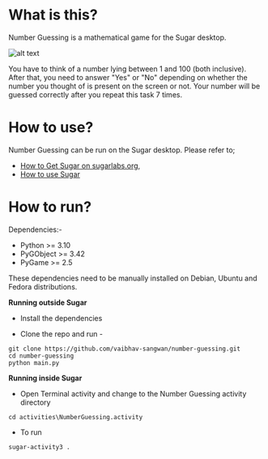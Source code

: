 What is this?
=============

Number Guessing is a mathematical game for the Sugar desktop.

![alt text](https://github.com/vaibhav-sangwan/number-guessing/blob/main/screenshots/gameplay.png?raw=true)

You have to think of a number lying between 1 and 100 (both inclusive). After that, you need to answer "Yes" or "No" depending on whether the number you thought of is present on the screen or not. Your number will be guessed correctly after you repeat this task 7 times.

How to use?
===========

Number Guessing can be run on the Sugar desktop.  Please refer to;

* [How to Get Sugar on sugarlabs.org](https://sugarlabs.org/),
* [How to use Sugar](https://help.sugarlabs.org/)

How to run?
=================

Dependencies:- 
- Python >= 3.10
- PyGObject >= 3.42
- PyGame >= 2.5
  
These dependencies need to be manually installed on Debian, Ubuntu and Fedora distributions.


**Running outside Sugar**


- Install the dependencies

- Clone the repo and run -
```
git clone https://github.com/vaibhav-sangwan/number-guessing.git
cd number-guessing
python main.py
```

**Running inside Sugar**

- Open Terminal activity and change to the Number Guessing activity directory
```
cd activities\NumberGuessing.activity
```
- To run
```
sugar-activity3 .
```